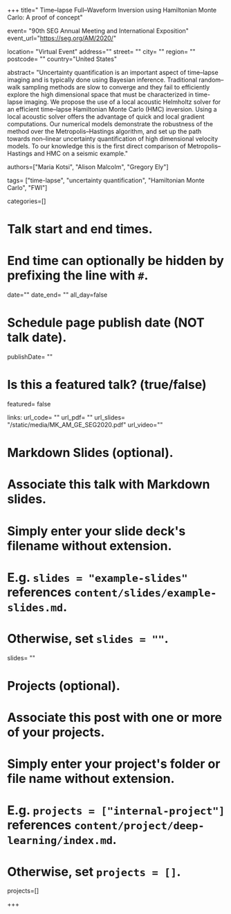 +++
title=" Time–lapse Full–Waveform Inversion using Hamiltonian Monte Carlo: A proof of concept"

event= "90th SEG Annual Meeting and International Exposition"
event_url="https://seg.org/AM/2020/"

location= "Virtual Event"
address=""
  street= ""
  city= ""
  region= ""
  postcode= ""
  country="United States"

abstract= "Uncertainty quantification is an important aspect of time–lapse imaging and is typically done using Bayesian inference. Traditional random–walk sampling methods are slow to converge and they fail to efficiently explore the high dimensional space that must be characterized in time-lapse imaging. We propose the use of a local acoustic Helmholtz solver for an efficient time–lapse Hamiltonian Monte Carlo (HMC) inversion. Using a local acoustic solver offers the advantage of quick and local gradient computations. Our numerical models demonstrate the robustness of the method over the Metropolis–Hastings algorithm, and set up the path towards non–linear uncertainty quantification of high dimensional velocity models. To our knowledge this is the first direct comparison of Metropolis–Hastings and HMC on a seismic example."

authors=["Maria Kotsi", "Alison Malcolm", "Gregory Ely"]

tags= ["time-lapse", "uncertainty quantification", "Hamiltonian Monte Carlo", "FWI"]

categories=[]


# Talk start and end times.
#   End time can optionally be hidden by prefixing the line with `#`.
date=""
date_end= ""
all_day=false

# Schedule page publish date (NOT talk date).
publishDate= ""

# Is this a featured talk? (true/false)
featured= false

links:
url_code= ""
url_pdf= ""
url_slides= "/static/media/MK_AM_GE_SEG2020.pdf"
url_video=""

# Markdown Slides (optional).
#   Associate this talk with Markdown slides.
#   Simply enter your slide deck's filename without extension.
#   E.g. `slides = "example-slides"` references `content/slides/example-slides.md`.
#   Otherwise, set `slides = ""`.
slides= ""

# Projects (optional).
#   Associate this post with one or more of your projects.
#   Simply enter your project's folder or file name without extension.
#   E.g. `projects = ["internal-project"]` references `content/project/deep-learning/index.md`.
#   Otherwise, set `projects = []`.
projects=[]

+++







